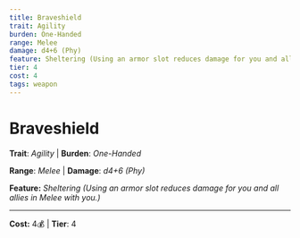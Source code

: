```yaml
---
title: Braveshield
trait: Agility
burden: One-Handed
range: Melee
damage: d4+6 (Phy)
feature: Sheltering (Using an armor slot reduces damage for you and all allies in Melee with you.)
tier: 4
cost: 4
tags: weapon
---
```

# Braveshield

**Trait**: _Agility_ | **Burden**: _One-Handed_

**Range**: _Melee_ | **Damage**: _d4+6 (Phy)_

**Feature:** _Sheltering (Using an armor slot reduces damage for you and all allies in Melee with you.)_

___
**Cost:** 4💰 | **Tier**: 4
